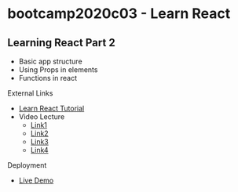 # bootcamp2020c03 - Learn React
## Learning React Part 2
* Basic app structure
* Using Props in elements
* Functions in react

External Links
* [Learn React Tutorial](https://daveceddia.com/react-getting-started-tutorial/)
* Video Lecture
  * [Link1](https://www.youtube.com/watch?v=AHC-Gas_sok&ab_channel=PanacloudServerlessSaaSTraining)
  * [Link2](https://www.facebook.com/piaic.main/videos/173417630871523)
  * [Link3](https://www.youtube.com/watch?v=8TQ1i93pRsk&ab_channel=PanacloudServerlessSaaSTraininginUrdu)
  * [Link4](https://www.facebook.com/piaic.main/videos/173553557524597/)

Deployment
* [Live Demo](http://hassanalikhan-bc2020c03.surge.sh/)
